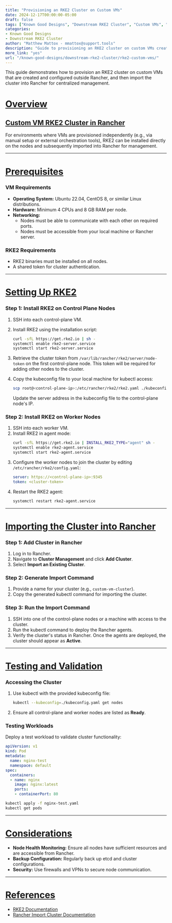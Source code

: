 ```yaml
---
title: "Provisioning an RKE2 Cluster on Custom VMs"
date: 2024-12-17T00:00:00-05:00
draft: false
tags: ["Known Good Designs", "Downstream RKE2 Cluster", "Custom VMs", "Rancher", "Kubernetes"]
categories:
- Known Good Designs
- Downstream RKE2 Cluster
author: "Matthew Mattox - mmattox@support.tools"
description: "Guide to provisioning an RKE2 cluster on custom VMs created outside Rancher."
more_link: "yes"
url: "/known-good-designs/downstream-rke2-cluster/rke2-custom-vms/"
---
```


This guide demonstrates how to provision an RKE2 cluster on custom VMs that are created and configured outside Rancher, and then import the cluster into Rancher for centralized management.

<!--more-->

# [Overview](#overview)

## [Custom VM RKE2 Cluster in Rancher](#custom-vm-rke2-cluster-in-rancher)
For environments where VMs are provisioned independently (e.g., via manual setup or external orchestration tools), RKE2 can be installed directly on the nodes and subsequently imported into Rancher for management.

---

# [Prerequisites](#prerequisites)

### VM Requirements
- **Operating System:** Ubuntu 22.04, CentOS 8, or similar Linux distributions.
- **Hardware:** Minimum 4 CPUs and 8 GB RAM per node.
- **Networking:**
  - Nodes must be able to communicate with each other on required ports.
  - Nodes must be accessible from your local machine or Rancher server.

### RKE2 Requirements
- RKE2 binaries must be installed on all nodes.
- A shared token for cluster authentication.

---

# [Setting Up RKE2](#setting-up-rke2)

### Step 1: Install RKE2 on Control Plane Nodes
1. SSH into each control-plane VM.
2. Install RKE2 using the installation script:
   ```bash
   curl -sfL https://get.rke2.io | sh -
   systemctl enable rke2-server.service
   systemctl start rke2-server.service
   ```
3. Retrieve the cluster token from `/var/lib/rancher/rke2/server/node-token` on the first control-plane node. This token will be required for adding other nodes to the cluster.

4. Copy the kubeconfig file to your local machine for kubectl access:
   ```bash
   scp root@<control-plane-ip>:/etc/rancher/rke2/rke2.yaml ./kubeconfig.yaml
   ```
   Update the server address in the kubeconfig file to the control-plane node's IP.

### Step 2: Install RKE2 on Worker Nodes
1. SSH into each worker VM.
2. Install RKE2 in agent mode:
   ```bash
   curl -sfL https://get.rke2.io | INSTALL_RKE2_TYPE="agent" sh -
   systemctl enable rke2-agent.service
   systemctl start rke2-agent.service
   ```
3. Configure the worker nodes to join the cluster by editing `/etc/rancher/rke2/config.yaml`:
   ```yaml
   server: https://<control-plane-ip>:9345
   token: <cluster-token>
   ```
4. Restart the RKE2 agent:
   ```bash
   systemctl restart rke2-agent.service
   ```

---

# [Importing the Cluster into Rancher](#importing-the-cluster-into-rancher)

### Step 1: Add Cluster in Rancher
1. Log in to Rancher.
2. Navigate to **Cluster Management** and click **Add Cluster**.
3. Select **Import an Existing Cluster**.

### Step 2: Generate Import Command
1. Provide a name for your cluster (e.g., `custom-vm-cluster`).
2. Copy the generated kubectl command for importing the cluster.

### Step 3: Run the Import Command
1. SSH into one of the control-plane nodes or a machine with access to the cluster.
2. Run the kubectl command to deploy the Rancher agents.
3. Verify the cluster's status in Rancher. Once the agents are deployed, the cluster should appear as **Active**.

---

# [Testing and Validation](#testing-and-validation)

### Accessing the Cluster
1. Use kubectl with the provided kubeconfig file:
   ```bash
   kubectl --kubeconfig=./kubeconfig.yaml get nodes
   ```

2. Ensure all control-plane and worker nodes are listed as **Ready**.

### Testing Workloads
Deploy a test workload to validate cluster functionality:
```yaml
apiVersion: v1
kind: Pod
metadata:
  name: nginx-test
  namespace: default
spec:
  containers:
  - name: nginx
    image: nginx:latest
    ports:
    - containerPort: 80
```
```bash
kubectl apply -f nginx-test.yaml
kubectl get pods
```

---

# [Considerations](#considerations)

- **Node Health Monitoring:** Ensure all nodes have sufficient resources and are accessible from Rancher.
- **Backup Configuration:** Regularly back up etcd and cluster configurations.
- **Security:** Use firewalls and VPNs to secure node communication.

---

# [References](#references)
- [RKE2 Documentation](https://docs.rke2.io/)
- [Rancher Import Cluster Documentation](https://rancher.com/docs/rancher/v2.7/en/cluster-provisioning/imported-clusters/)

